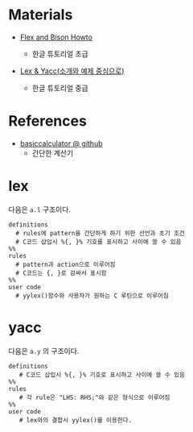 # Materials

* [Flex and Bison Howto](https://www.joinc.co.kr/w/Site/Development/Env/Yacc)
  * 한글 튜토리얼 초급

* [Lex & Yacc(소개와 예제 중심으로)](http://nlp.kookmin.ac.kr/sskang/lect/compiler/lexyacc/Lex_Yacc.htm)
  * 한글 튜토리얼 중급

# References

* [basiccalculator @ github](https://github.com/iamslash/basiccalculator)
  * 간단한 계산기

# lex

다음은 `a.l` 구조이다.

```
definitions 
  # rules에 pattern을 간단하게 하기 위한 선언과 초기 조건
  # C코드 삽입시 %{, }% 기호를 표시하고 사이에 쓸 수 있음
%%
rules  
  # pattern과 action으로 이루어짐
  # C코드는 {, }로 감싸서 표시함
%%
user code 
  # yylex()함수와 사용자가 원하는 C 루틴으로 이루어짐
```

# yacc

다음은 `a.y` 의 구조이다.

```
definitions 
   # C코드 삽입시 %{, }% 기호로 표시하고 사이에 쓸 수 있음
%%
rules 
   # 각 rule은 "LHS: RHS;"와 같은 형식으로 이루어짐
%%
user code
   # lex와의 결합시 yylex()를 이용한다.
```